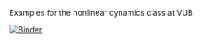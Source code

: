 Examples for the nonlinear dynamics class at VUB

[![Binder](http://mybinder.org/badge.svg)](http://mybinder.org:/repo/pdebuyl/exercises)

